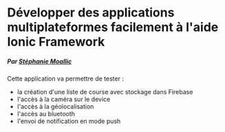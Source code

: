 Développer des applications multiplateformes facilement à l'aide Ionic Framework
======

##### Par [Stéphanie Moallic](https://twitter.com/steffy_29)

Cette application va permettre de tester :
* la création d'une liste de course avec stockage dans Firebase
* l'accès à la caméra sur le device
* l'accès à la géolocalisation
* l'accès au bluetooth
* l'envoi de notification en mode push

